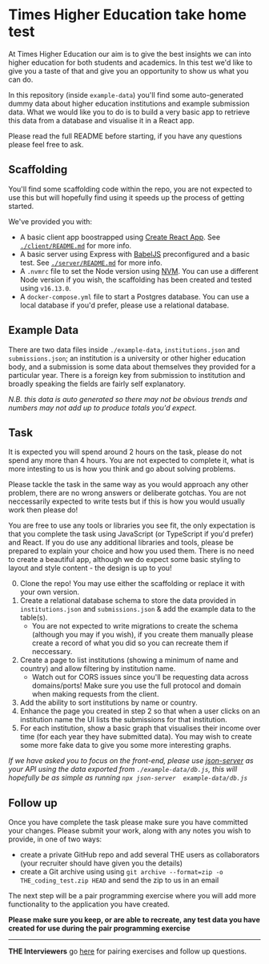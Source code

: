 # Times Higher Education take home test

At Times Higher Education our aim is to give the best insights we can into higher education for both students and academics. In this test we'd like to give you a taste of that and give you an opportunity to show us what you can do.

In this repository (inside `example-data`) you'll find some auto-generated dummy data about higher education institutions and example submission data. What we would like you to do is to build a very basic app to retrieve this data from a database and visualise it in a React app.

Please read the full README before starting, if you have any questions please feel free to ask.

## Scaffolding

You'll find some scaffolding code within the repo, you are not expected to use this but will hopefully find using it speeds up the process of getting started.

We've provided you with:

- A basic client app boostrapped using [Create React App](https://github.com/facebook/create-react-app). See [`./client/README.md`](./client/README.md) for more info.
- A basic server using Express with [BabelJS](https://babeljs.io) preconfigured and a basic test. See [`./server/README.md`](./server/README.md) for more info.
- A `.nvmrc` file to set the Node version using [NVM](https://github.com/nvm-sh/nvm). You can use a different Node version if you wish, the scaffolding has been created and tested using `v16.13.0`.
- A `docker-compose.yml` file to start a Postgres database. You can use a local database if you'd prefer, please use a relational database.

## Example Data

There are two data files inside `./example-data`, `institutions.json` and `submissions.json`; an institution is a university or other higher education body, and a submission is some data about themselves they provided for a particular year. There is a foreign key from submission to institution and broadly speaking the fields are fairly self explanatory.

*N.B. this data is auto generated so there may not be obvious trends and numbers may not add up to produce totals you'd expect.*

## Task

It is expected you will spend around 2 hours on the task, please do not spend any more than 4 hours. You are not expected to complete it, what is more intesting to us is how you think and go about solving problems.

Please tackle the task in the same way as you would approach any other problem, there are no wrong answers or deliberate gotchas. You are not neccessarily expected to write tests but if this is how you would usually work then please do!

You are free to use any tools or libraries you see fit, the only expectation is that you complete the task using JavaScript (or TypeScript if you'd prefer) and React. If you do use any additional libraries and tools, please be prepared to explain your choice and how you used them. There is no need to create a beautiful app, although we do expect some basic styling to layout and style content - the design is up to you!

0. Clone the repo! You may use either the scaffolding or replace it with your own version.
1. Create a relational database schema to store the data provided in `institutions.json` and `submissions.json` & add the example data to the table(s).
    - You are not expected to write migrations to create the schema (although you may if you wish), if you create them manually please create a record of what you did so you can recreate them if neccessary.
2. Create a page to list institutions (showing a minimum of name and country) and allow filtering by institution name.
    - Watch out for CORS issues since you'll be requesting data across domains/ports! Make sure you use the full protocol and domain when making requests from the client.
3. Add the ability to sort institutions by name or country.
4. Enhance the page you created in step 2 so that when a user clicks on an institution name the UI lists the submissions for that institution.
5. For each institution, show a basic graph that visualises their income over time (for each year they have submitted data). You may wish to create some more fake data to give you some more interesting graphs.

*If we have asked you to focus on the front-end, please use [json-server](https://github.com/typicode/json-server) as your API using the data exported from `./example-data/db.js`, this will hopefully be as simple as running `npx json-server  example-data/db.js`*

## Follow up

Once you have complete the task please make sure you have committed your changes. Please submit your work, along with any notes you wish to provide, in one of two ways:

- create a private GitHub repo and add several THE users as collaborators (your recruiter should have given you the details)
- create a Git archive using using `git archive --format=zip -o THE_coding_test.zip HEAD` and send the zip to us in an email

The next step will be a pair programming exercise where you will add more functionality to the application you have created.

**Please make sure you keep, or are able to recreate, any test data you have created for use during the pair programming exercise**

---

**THE Interviewers** go [here](https://thewui.atlassian.net/wiki/spaces/EN/pages/1207140353/THE+Coding+Test) for pairing exercises and follow up questions.
